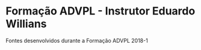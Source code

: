 ﻿# Formação ADVPL - Instrutor Eduardo Willians
Fontes desenvolvidos durante a Formação ADVPL 2018-1
